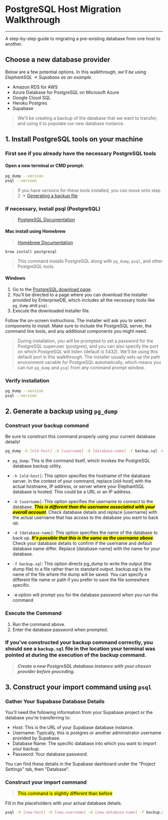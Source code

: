 # PostgreSQL Host Migration Walkthrough
---

A step-by-step guide to migrating a pre-existing database from one host to another.

## Choose a new database provider
Below are a few potential options. In this walkthrough, *we'll be using ElephantSQL -> Supabase as an example*.

- Amazon RDS for AWS
- Azure Database for PostgreSQL on Microsoft Azure
- Google Cloud SQL
- Heroku Postgres
- Supabase

> We'll be creating a backup of the database that we want to transfer, and using it to populate our new database instance.


## 1. Install PostgreSQL tools on your machine

### First see if you already have the necessary PostgreSQL tools

#### Open a new terminal or CMD prompt:

```bash
pg_dump --version
psql --version
```

> If you have versions for these tools installed, you can move onto step 2 -> [Generating a backup file](#2-generate-a-backup-using-pg_dump)

### If necessary, install psql (PostgreSQL)
> [PostgreSQL Documentation](https://www.postgresql.org/)


#### Mac install using Homebrew
> [Homebrew Documentation](https://brew.sh/)
```bash
brew install postgresql
```
> This command installs PostgreSQL along with `pg_dump`, `psql`, and other PostgreSQL tools.

#### Windows

1. Go to the [PostgreSQL download page](https://www.postgresql.org/download/windows/).
2. You'll be directed to a page where you can download the installer provided by EnterpriseDB, which includes all the necessary tools like `pg_dump` and `psql`.
3. Execute the downloaded installer file.

Follow the on-screen instructions. The installer will ask you to select components to install. Make sure to include the PostgreSQL server, the command line tools, and any additional components you might need.

>During installation, you will be prompted to set a password for the PostgreSQL superuser (postgres), and you can also specify the port on which PostgreSQL will listen (default is 5432). We'll be using this default port in this walkthrough.
The installer usually sets up the path environment variable for PostgreSQL automatically, which means you can run `pg_dump` and `psql` from any command prompt window.

### Verify installation

```bash
pg_dump --version
psql --version
```

## 2. Generate a backup using `pg_dump`

### Construct your backup command
Be sure to construct this command properly using your current database details!

```bash
pg_dump -h [old-host] -U [username] -d [database-name] -f backup.sql -W --port=5432
```

- `pg_dump`: This is the command itself, which invokes the PostgreSQL database backup utility.

- `-h [old-host]`: This option specifies the hostname of the database server. In the context of your command, replace [old-host] with the actual hostname, IP address, or server where your ElephantSQL database is hosted. This could be a URL or an IP address.

- `-U [username]`: This option specifies the username to connect to the database. <mark>***This is different than the username associated with your overall account***</mark>. Check database details and replace [username] with the actual username that has access to the database you want to back up.

- `-d [database-name]`: This option specifies the name of the database to back up. <mark>***It's possible that this is the same as the username above***</mark>. Check your database details to confirm if the username and default database name differ. Replace [database-name] with the name for your database.

- `-f backup.sql`: This option directs pg_dump to write the output (the dump file) to a file rather than to standard output. backup.sql is the name of the file where the dump will be saved. You can specify a different file name or path if you prefer to save the file somewhere specific.

- `-W` option will prompt you for the database password when you run the command

### Execute the Command
1. Run the command above.
2. Enter the database password when prompted.

### If you've constructed your backup command correctly, you should see a `backup.sql` file in the location your terminal was pointed at during the execution of the backup command.

> ***Create a new PostgreSQL database instance with your chosen provider before proceding.***


## 3. Construct your import command using `psql`

### Gather Your Supabase Database Details

You'll need the following information from your Supabase project or the database you're transferring to:

- Host: This is the URL of your Supabase database instance.
- Username: Typically, this is postgres or another administrator username provided by Supabase.
- Database Name: The specific database into which you want to import your backup.
- Password: Your database password.

You can find these details in the Supabase dashboard under the "Project Settings" tab, then "Database".

### Construct your import command

>  <mark>This command is slightly different than before</mark>

Fill in the placeholders with your actual database details. 
```bash
psql -h [new-host] -U [new-username] -d [new-database-name] -f backup.sql
```


